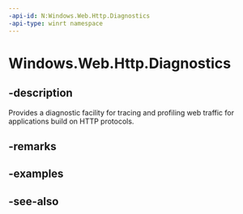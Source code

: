 ```yaml
---
-api-id: N:Windows.Web.Http.Diagnostics
-api-type: winrt namespace
---
```


# Windows.Web.Http.Diagnostics

## -description

Provides a diagnostic facility for tracing and profiling web traffic for applications build on HTTP protocols.

## -remarks

## -examples

## -see-also
